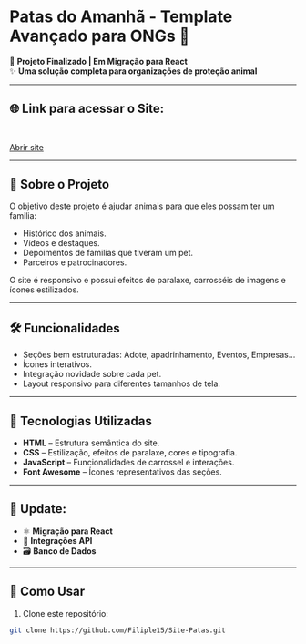 #  Patas do Amanhã - Template Avançado para ONGs 🌟

🚀 **Projeto Finalizado | Em Migração para React**  
✨ **Uma solução completa para organizações de proteção animal**

---

##  🌐 Link para acessar o Site:

```bash
  
```
<a href="" target="_blank">
  Abrir site
</a>

---

## 🐾 Sobre o Projeto

O objetivo deste projeto é ajudar animais para que eles possam ter um familia:

- Histórico dos animais.
- Vídeos e destaques.
- Depoimentos de familias que tiveram um pet.
- Parceiros e patrocinadores.

O site é responsivo e possui efeitos de paralaxe, carrosséis de imagens e ícones estilizados.

---

## 🛠 Funcionalidades

- Seções bem estruturadas: Adote, apadrinhamento, Eventos, Empresas...
- Ícones interativos.
- Integração novidade sobre cada pet.
- Layout responsivo para diferentes tamanhos de tela.

---

## 🌟 Tecnologias Utilizadas

- **HTML** – Estrutura semântica do site.
- **CSS** – Estilização, efeitos de paralaxe, cores e tipografia.
- **JavaScript** – Funcionalidades de carrossel e interações.
- **Font Awesome** – Ícones representativos das seções.

---


## 📌 Update:

- ⚛️ **Migração para React**
- 🔄 **Integrações API**
- 🗃️ **Banco de Dados**
  
---

## 📌 Como Usar

1. Clone este repositório:
```bash
git clone https://github.com/Filiple15/Site-Patas.git
